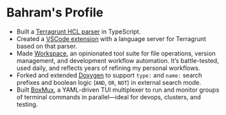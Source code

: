 # Bahram's Profile

* Built a [Terragrunt HCL parser](https://github.com/jowharshamshiri/tghclparser) in TypeScript.
* Created a [VSCode extension](https://github.com/jowharshamshiri/tg-hcl-lsp) with a language server for Terragrunt based on that parser.
* Made [Workspace](https://jowharshamshiri.github.io/ws/), an opinionated tool suite for file operations, version management, and development workflow automation. It’s battle-tested, used daily, and reflects years of refining my personal workflows.
* Forked and extended [Doxygen](https://github.com/jowharshamshiri/doxygen) to support `type:` and `name:` search prefixes and boolean logic (`AND`, `OR`, `NOT`) in external search mode.
* Built [BoxMux](https://github.com/jowharshamshiri/boxmux), a YAML-driven TUI multiplexer to run and monitor groups of terminal commands in parallel—ideal for devops, clusters, and testing.
